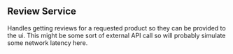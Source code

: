 ## Review Service

Handles getting reviews for a requested product so they can be provided to the ui. This might be some sort of external API call so will probably simulate some network latency here.
